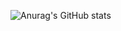 

![Anurag's GitHub stats](https://github-readme-stats.vercel.app/api?username=bomingming&show_icons=true&theme=radical)
